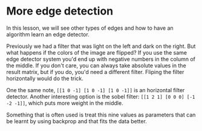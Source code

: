 # More edge detection

In this lesson, we will see other types of edges and how to have an algorithm learn an edge detector.

Previously we had a filter that was light on the left and dark on the right. But what happens if the colors of the image are flipped? If you use the same edge detector system you'd end up with negative numbers in the column of the middle. If you don't care, you can always take absolute values in the result matrix, but if you do, you'd need a different filter. Fliping the filter horizontally would do the trick.

One the same note, `[[1 0 -1] [1 0 -1] [1 0 -1]]` is an horizontal filter detector. Another interesting option is the sobel filter: `[[1 2 1] [0 0 0] [-1 -2 -1]]`, which puts more weight in the middle.

Something that is often used is treat this nine values as parameters that can be learnt by using backprop and that fits the data better.
